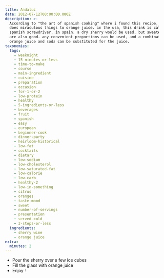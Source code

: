 ```yaml
---
title: Andaluz
date: 2012-07-12T00:00:00.000Z
description: >-
  According to "the art of spanish cooking" where i found this recipe, sherry
  does miraculous things to orange juice. in the usa, this drink is called a
  spanish screwdriver. in spain, a dry sherry would be used, but sweeter types
  are also good. any convenient proportions can be used, and a combination of
  orange juice and soda can be substituted for the juice.
taxonomies:
  tags:
    - weeknight
    - 15-minutes-or-less
    - time-to-make
    - course
    - main-ingredient
    - cuisine
    - preparation
    - occasion
    - for-1-or-2
    - low-protein
    - healthy
    - 5-ingredients-or-less
    - beverages
    - fruit
    - spanish
    - easy
    - european
    - beginner-cook
    - dinner-party
    - heirloom-historical
    - low-fat
    - cocktails
    - dietary
    - low-sodium
    - low-cholesterol
    - low-saturated-fat
    - low-calorie
    - low-carb
    - healthy-2
    - low-in-something
    - citrus
    - oranges
    - taste-mood
    - sweet
    - number-of-servings
    - presentation
    - served-cold
    - 3-steps-or-less
  ingredients:
    - sherry wine
    - orange juice
extra:
  minutes: 2
---
```

 - Pour the sherry over a few ice cubes
 - Fill the glass with orange juice
 - Enjoy !
